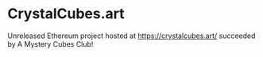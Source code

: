 # CrystalCubes.art
Unreleased Ethereum project hosted at https://crystalcubes.art/
succeeded by A Mystery Cubes Club! 
